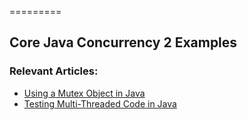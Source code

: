 =========

## Core Java Concurrency 2 Examples

### Relevant Articles: 
- [Using a Mutex Object in Java](https://www.baeldung.com/java-mutex)
- [Testing Multi-Threaded Code in Java](https://www.baeldung.com/java-testing-multithreaded)

